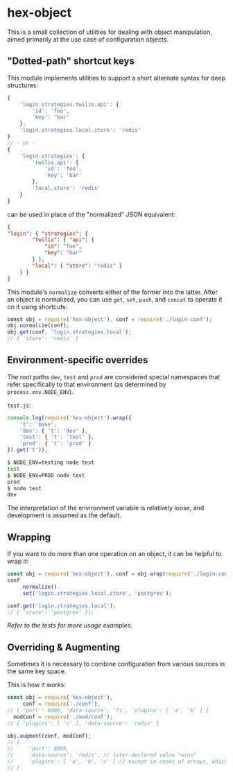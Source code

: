 # hex-object

This is a small collection of utilities for dealing with object manipulation, aimed primarily at the use case of configuration objects.

## "Dotted-path" shortcut keys
This module implements utilities to support a short alternate syntax for deep structures:
```javascript
{
	'login.strategies.twilio.api': {
		'id': 'foo',
		'key': 'bar'
	},
	'login.strategies.local.store': 'redis'
}
// - or -
{
	'login.strategies': {
		'twilio.api': {
			'id': 'foo',
			'key': 'bar'
		},
		'local.store': 'redis'
	}
}
```
can be used in place of the "normalized" JSON equivalent:
```json
{
"login": { "strategies": {
		"twilio": { "api": {
			"id": "foo",
			"key": "bar"
		} },
		"local": { "store": "redis" }
	} }
}
```

This module's `normalize` converts either of the former into the latter. After an object is normalized, you can use `get`, `set`, `push`, and `concat` to operate it on it using shortcuts:

```javascript
const obj = require('hex-object'), conf = require('./login-conf');
obj.normalize(conf);
obj.get(conf, 'login.strategies.local');
// { 'store': 'redis' }
```

## Environment-specific overrides
The root paths `dev`, `test` and `prod` are considered special namespaces that refer specifically to that environment (as determined by `process.env.NODE_ENV`).

`test.js`:
```javascript
console.log(require('hex-object').wrap({
	't': 'base',
	'dev': { 't': 'dev' },
	'test': { 't': 'test' },
	'prod': { 't': 'prod' }
}).get('t'));
```

```sh
$ NODE_ENV=testing node test
test
$ NODE_ENV=PROD node test
prod
$ node test
dev
```

The interpretation of the environment variable is relatively loose, and development is assumed as the default.


## Wrapping
If you want to do more than one operation on an object, it can be helpful to wrap it:
```javascript
const obj = require('hex-object'), conf = obj.wrap(require('./login-conf'));
conf
    .normalize()
    .set('login.strategies.local.store', 'postgres');

conf.get('login.strategies.local');
// { 'store': 'postgres' });
```

*Refer to the tests for more usage examples.*

## Overriding & Augmenting

Sometimes it is necessary to combine configuration from various sources in the same key space.

This is how it works:
```javascript
const obj = require('hex-object'),
     conf = require('./conf'),
// { 'port': 8000, 'data-source': 'fs', 'plugins': [ 'a', 'b' ] }
  modConf = require('./mod/conf');
// { 'plugins': [ 'c' ], 'data-source': 'redis' }

obj.augment(conf, modConf);
// {
//     'port': 8000,
//     'data-source': 'redis', // later-declared value "wins"
//     'plugins': [ 'a', 'b', 'c' ] // except in cases of arrays, which get merged
// }

```

